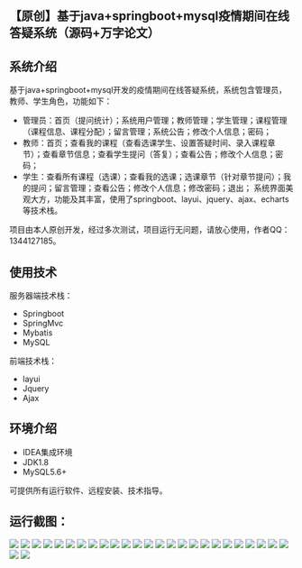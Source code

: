 ## 【原创】基于java+springboot+mysql疫情期间在线答疑系统（源码+万字论文）

## 系统介绍

基于java+springboot+mysql开发的疫情期间在线答疑系统，系统包含管理员，教师、学生角色，功能如下：
- 管理员：首页（提问统计）；系统用户管理；教师管理；学生管理；课程管理（课程信息、课程分配）；留言管理；系统公告；修改个人信息；密码；
- 教师：首页；查看我的课程（查看选课学生、设置答疑时间、录入课程章节）；查看章节信息；查看学生提问（答复）；查看公告；修改个人信息；密码；
- 学生：查看所有课程（选课）；查看我的选课；选课章节（针对章节提问）；我的提问；留言管理；查看公告；修改个人信息；修改密码；退出；
系统界面美观大方，功能及其丰富，使用了springboot、layui、jquery、ajax、echarts等技术栈。

项目由本人原创开发，经过多次测试，项目运行无问题，请放心使用，作者QQ：1344127185。

## 使用技术

服务器端技术栈：

- Springboot
- SpringMvc
- Mybatis
- MySQL

前端技术栈：

- layui
- Jquery
- Ajax

## 环境介绍

- IDEA集成环境
- JDK1.8
- MySQL5.6+

可提供所有运行软件、远程安装、技术指导。

## 运行截图：
![](https://github.com/itcoderyhl/covid-qa/blob/main/images/1.png)
![](https://github.com/itcoderyhl/covid-qa/blob/main/images/2.png)
![](https://github.com/itcoderyhl/covid-qa/blob/main/images/3.png)
![](https://github.com/itcoderyhl/covid-qa/blob/main/images/4.png)
![](https://github.com/itcoderyhl/covid-qa/blob/main/images/5.png)
![](https://github.com/itcoderyhl/covid-qa/blob/main/images/6.png)
![](https://github.com/itcoderyhl/covid-qa/blob/main/images/7.png)
![](https://github.com/itcoderyhl/covid-qa/blob/main/images/8.png)
![](https://github.com/itcoderyhl/covid-qa/blob/main/images/9.png)
![](https://github.com/itcoderyhl/covid-qa/blob/main/images/10.png)
![](https://github.com/itcoderyhl/covid-qa/blob/main/images/11.png)
![](https://github.com/itcoderyhl/covid-qa/blob/main/images/12.png)
![](https://github.com/itcoderyhl/covid-qa/blob/main/images/13.png)
![](https://github.com/itcoderyhl/covid-qa/blob/main/images/14.png)
![](https://github.com/itcoderyhl/covid-qa/blob/main/images/15.png)
![](https://github.com/itcoderyhl/covid-qa/blob/main/images/16.png)
![](https://github.com/itcoderyhl/covid-qa/blob/main/images/17.png)
![](https://github.com/itcoderyhl/covid-qa/blob/main/images/18.png)
![](https://github.com/itcoderyhl/covid-qa/blob/main/images/19.png)
![](https://github.com/itcoderyhl/covid-qa/blob/main/images/20.png)
![](https://github.com/itcoderyhl/covid-qa/blob/main/images/21.png)
![](https://github.com/itcoderyhl/covid-qa/blob/main/images/22.png)
![](https://github.com/itcoderyhl/covid-qa/blob/main/images/23.png)
![](https://github.com/itcoderyhl/covid-qa/blob/main/images/24.png)
![](https://github.com/itcoderyhl/covid-qa/blob/main/images/25.png)
![](https://github.com/itcoderyhl/covid-qa/blob/main/images/26.png)
![](https://github.com/itcoderyhl/covid-qa/blob/main/images/27.png)


